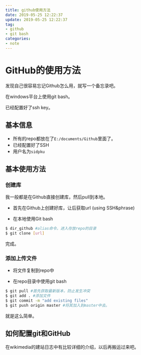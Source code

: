```yaml
---
title: github使用方法
date: 2019-05-25 12:22:37
update: 2019-05-25 12:22:37
tag:
- github
- git bash
categories:
- note
---
```


# GitHub的使用方法

发现自己很容易忘记Github怎么用，就写一个备忘录吧。

在windows平台上使用git bash。

已经配置好了ssh key。

<!-- more -->

## 基本信息

* 所有的repo都放在了`E:/documents/Github`里面了。
* 已经配置好了SSH
* 用户名为`sidpku`

## 基本使用方法

### 创建库

我一般都是在Github直接创建库，然后pull到本地。

* 首先在Github上创建好库，让后获取url (using SSH&phrase)

* 在本地使用Git bash

```bash
$ dir_github #alias命令，进入存放repo的目录
$ git clone [url]
```

完成。

### 添加上传文件

* 将文件复制到repo中

* 在repo目录中使用git bash

```bash
$ git pull #首先获取最新版本，防止发生冲突
$ git add . #添加文件
$ git commit -m "add existing files"
$ git push origin master #将其加入到master中去。
```

就是这么简单。

## 如何配置git和GitHub

在wikimedia的建站日志中有比较详细的介绍，以后再搬运过来吧。